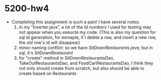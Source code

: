 # 5200-hw4

- Completing this assignment is such a pain! I have several notes:
  1. in my "Inserter.java", a lot of the *Id numbers* I used for testing may not appear when you exeucte my code. (This is also my question
for sql id generation, for exmaple, if I delete a row, and insert a new row, the *old* row's id will disappear)
  2. minor naming conflict: so we have *SitDownRestaurants.java*, but in sql, it's *SitDownRestaurant*
  3. for "create" method in SitDownRestaurantsDao, TakeOutRestaurantsDao, and FoodCartRestaurantsDao, I think they not only should create from scratch,
but also should be able to create based on Restaurants
